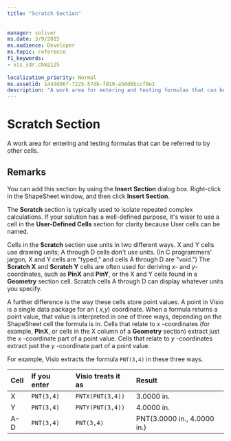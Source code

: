 ```yaml
---
title: "Scratch Section"
 
 
manager: soliver
ms.date: 3/9/2015
ms.audience: Developer
ms.topic: reference
f1_keywords:
- vis_sdr.chm2125
 
localization_priority: Normal
ms.assetid: 144dd06f-7225-57db-fd19-a58d6bccf0e1
description: "A work area for entering and testing formulas that can be referred to by other cells."
---
```


# Scratch Section

A work area for entering and testing formulas that can be referred to by other cells.
  
## Remarks

You can add this section by using the **Insert Section** dialog box. Right-click in the ShapeSheet window, and then click **Insert Section**.
  
The **Scratch** section is typically used to isolate repeated complex calculations. If your solution has a well-defined purpose, it's wiser to use a cell in the **User-Defined Cells** section for clarity because User cells can be named. 
  
Cells in the **Scratch** section use units in two different ways. X and Y cells use drawing units; A through D cells don't use units. (In C programmers' jargon, X and Y cells are "typed," and cells A through D are "void.") The **Scratch X** and **Scratch Y** cells are often used for deriving  *x-*  and  *y-*  coordinates, such as **PinX** and **PinY**, or the X and Y cells found in a **Geometry** section cell. Scratch cells A through D can display whatever units you specify. 
  
A further difference is the way these cells store point values. A point in Visio is a single data package for an ( *x,y*) coordinate. When a formula returns a point value, that value is interpreted in one of three ways, depending on the ShapeSheet cell the formula is in. Cells that relate to  *x*  -coordinates (for example, **PinX**, or cells in the X column of a **Geometry** section) extract just the  *x*  -coordinate part of a point value. Cells that relate to  *y*  -coordinates extract just the  *y*  -coordinate part of a point value. 
  
For example, Visio extracts the formula  `PNT(3,4)` in these three ways. 
  
|**Cell**|**If you enter**|**Visio treats it as**|**Result**|
|:-----|:-----|:-----|:-----|
| X  <br/> | `PNT(3,4)` <br/> | `PNTX(PNT(3,4))` <br/> | 3.0000 in.  <br/> |
| Y  <br/> | `PNT(3,4)` <br/> | `PNTY(PNT(3,4))` <br/> | 4.0000 in.  <br/> |
| A-D  <br/> | `PNT(3,4)` <br/> | `PNT(3,4)` <br/> | PNT(3.0000 in., 4.0000 in.)  <br/> |
   

